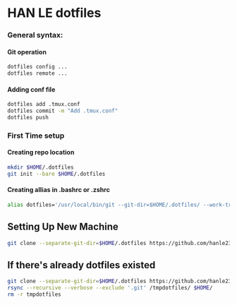 # HAN LE dotfiles

### General syntax:

#### Git operation
```bash
dotfiles config ...
dotfiles remote ...
```

#### Adding conf file
```bash
dotfiles add .tmux.conf
dotfiles commit -m "Add .tmux.conf"
dotfiles push
```

### First Time setup

#### Creating repo location
```bash
mkdir $HOME/.dotfiles
git init --bare $HOME/.dotfiles
```

#### Creating allias in .bashrc or .zshrc
```bash
alias dotfiles='/usr/local/bin/git --git-dir=$HOME/.dotfiles/ --work-tree=$HOME // or /urs/bin/git ...
```



## Setting Up New Machine
```bash
git clone --separate-git-dir=$HOME/.dotfiles https://github.com/hanle23/.dotfiles
```

## If there's already dotfiles existed
```bash
git clone --separate-git-dir=$HOME/.dotfiles https://github.com/hanle23/.dotfiles tmpdotfiles
rsync --recursive --verbose --exclude '.git' /tmpdotfiles/ $HOME/
rm -r tmpdotfiles
```
